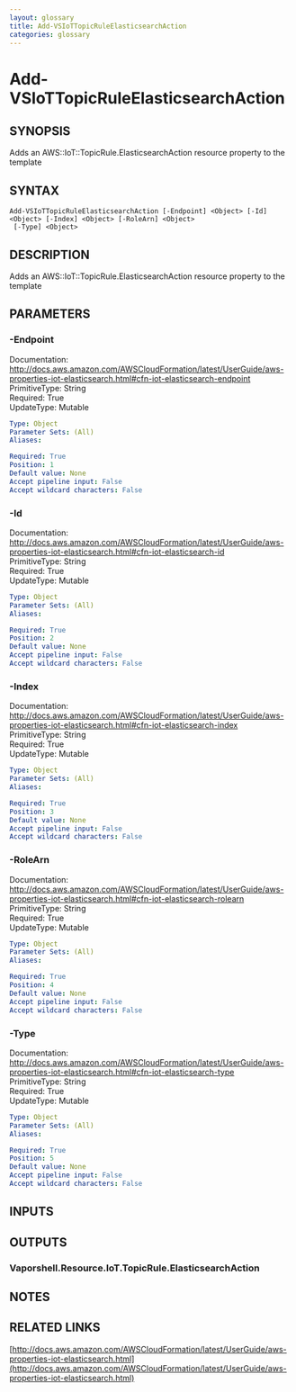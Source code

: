 ```yaml
---
layout: glossary
title: Add-VSIoTTopicRuleElasticsearchAction
categories: glossary
---
```


# Add-VSIoTTopicRuleElasticsearchAction

## SYNOPSIS
Adds an AWS::IoT::TopicRule.ElasticsearchAction resource property to the template

## SYNTAX

```
Add-VSIoTTopicRuleElasticsearchAction [-Endpoint] <Object> [-Id] <Object> [-Index] <Object> [-RoleArn] <Object>
 [-Type] <Object>
```

## DESCRIPTION
Adds an AWS::IoT::TopicRule.ElasticsearchAction resource property to the template

## PARAMETERS

### -Endpoint
Documentation: http://docs.aws.amazon.com/AWSCloudFormation/latest/UserGuide/aws-properties-iot-elasticsearch.html#cfn-iot-elasticsearch-endpoint    
PrimitiveType: String    
Required: True    
UpdateType: Mutable

```yaml
Type: Object
Parameter Sets: (All)
Aliases: 

Required: True
Position: 1
Default value: None
Accept pipeline input: False
Accept wildcard characters: False
```

### -Id
Documentation: http://docs.aws.amazon.com/AWSCloudFormation/latest/UserGuide/aws-properties-iot-elasticsearch.html#cfn-iot-elasticsearch-id    
PrimitiveType: String    
Required: True    
UpdateType: Mutable

```yaml
Type: Object
Parameter Sets: (All)
Aliases: 

Required: True
Position: 2
Default value: None
Accept pipeline input: False
Accept wildcard characters: False
```

### -Index
Documentation: http://docs.aws.amazon.com/AWSCloudFormation/latest/UserGuide/aws-properties-iot-elasticsearch.html#cfn-iot-elasticsearch-index    
PrimitiveType: String    
Required: True    
UpdateType: Mutable

```yaml
Type: Object
Parameter Sets: (All)
Aliases: 

Required: True
Position: 3
Default value: None
Accept pipeline input: False
Accept wildcard characters: False
```

### -RoleArn
Documentation: http://docs.aws.amazon.com/AWSCloudFormation/latest/UserGuide/aws-properties-iot-elasticsearch.html#cfn-iot-elasticsearch-rolearn    
PrimitiveType: String    
Required: True    
UpdateType: Mutable

```yaml
Type: Object
Parameter Sets: (All)
Aliases: 

Required: True
Position: 4
Default value: None
Accept pipeline input: False
Accept wildcard characters: False
```

### -Type
Documentation: http://docs.aws.amazon.com/AWSCloudFormation/latest/UserGuide/aws-properties-iot-elasticsearch.html#cfn-iot-elasticsearch-type    
PrimitiveType: String    
Required: True    
UpdateType: Mutable

```yaml
Type: Object
Parameter Sets: (All)
Aliases: 

Required: True
Position: 5
Default value: None
Accept pipeline input: False
Accept wildcard characters: False
```

## INPUTS

## OUTPUTS

### Vaporshell.Resource.IoT.TopicRule.ElasticsearchAction

## NOTES

## RELATED LINKS

[http://docs.aws.amazon.com/AWSCloudFormation/latest/UserGuide/aws-properties-iot-elasticsearch.html](http://docs.aws.amazon.com/AWSCloudFormation/latest/UserGuide/aws-properties-iot-elasticsearch.html)

